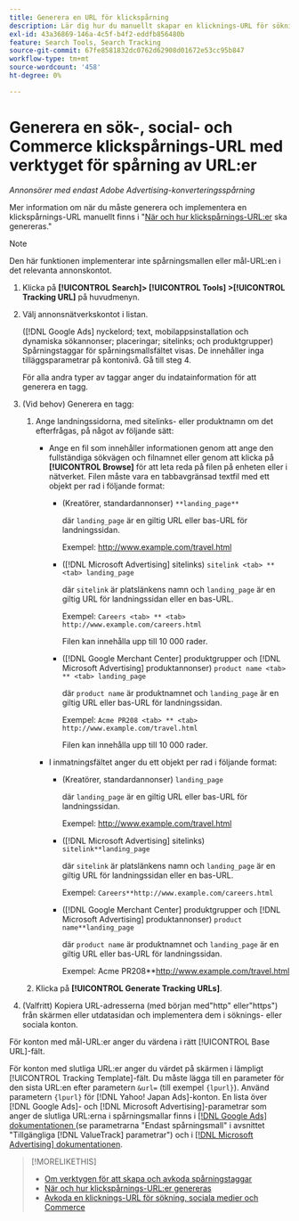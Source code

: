 ```yaml
---
title: Generera en URL för klickspårning
description: Lär dig hur du manuellt skapar en klicknings-URL för sökning, sociala medier och Commerce.
exl-id: 43a36869-146a-4c5f-b4f2-eddfb856480b
feature: Search Tools, Search Tracking
source-git-commit: 67fe8581832dc0762d62908d01672e53cc95b847
workflow-type: tm+mt
source-wordcount: '458'
ht-degree: 0%

---
```


# Generera en sök-, social- och Commerce klickspårnings-URL med verktyget för spårning av URL:er

*Annonsörer med endast Adobe Advertising-konverteringsspårning*

Mer information om när du måste generera och implementera en klickspårnings-URL manuellt finns i &quot;[När och hur klickspårnings-URL:er](/help/search-social-commerce/tracking/click-tracking-ways-to-generate.md) ska genereras.&quot;

>[!NOTE]
>
>Den här funktionen implementerar inte spårningsmallen eller mål-URL:en i det relevanta annonskontot.

1. Klicka på **[!UICONTROL Search]> [!UICONTROL Tools] >[!UICONTROL Tracking URL]** på huvudmenyn.

1. Välj annonsnätverkskontot i listan.

   ([!DNL Google Ads] nyckelord; text, mobilappsinstallation och dynamiska sökannonser; placeringar; sitelinks; och produktgrupper) Spårningstaggar för spårningsmallsfältet visas. De innehåller inga tilläggsparametrar på kontonivå. Gå till steg 4.

   För alla andra typer av taggar anger du indatainformation för att generera en tagg.

1. (Vid behov) Generera en tagg:

   1. Ange landningssidorna, med sitelinks- eller produktnamn om det efterfrågas, på något av följande sätt:

      * Ange en fil som innehåller informationen genom att ange den fullständiga sökvägen och filnamnet eller genom att klicka på **[!UICONTROL Browse]** för att leta reda på filen på enheten eller i nätverket. Filen måste vara en tabbavgränsad textfil med ett objekt per rad i följande format:

         * (Kreatörer, standardannonser) `**landing_page**`

           där `landing_page` är en giltig URL eller bas-URL för landningssidan.

           Exempel: http://www.example.com/travel.html

         * ([!DNL Microsoft Advertising] sitelinks) `sitelink <tab> ** <tab> landing_page`

           där `sitelink` är platslänkens namn och `landing_page` är en giltig URL för landningssidan eller en bas-URL.

           Exempel: `Careers <tab> ** <tab> http://www.example.com/careers.html`

           Filen kan innehålla upp till 10 000 rader.

         * ([!DNL Google Merchant Center] produktgrupper och [!DNL Microsoft Advertising] produktannonser) `product name <tab> ** <tab> landing_page`

           där `product name` är produktnamnet och `landing_page` är en giltig URL eller bas-URL för landningssidan.

           Exempel: `Acme PR208 <tab> ** <tab> http://www.example.com/travel.html`

           Filen kan innehålla upp till 10 000 rader.

      * I inmatningsfältet anger du ett objekt per rad i följande format:

         * (Kreatörer, standardannonser) `landing_page`

           där `landing_page` är en giltig URL eller bas-URL för landningssidan.

           Exempel: http://www.example.com/travel.html

         * ([!DNL Microsoft Advertising] sitelinks) `sitelink**landing_page`

           där `sitelink` är platslänkens namn och `landing_page` är en giltig URL för landningssidan eller en bas-URL.

           Exempel: `Careers**http://www.example.com/careers.html`

         * ([!DNL Google Merchant Center] produktgrupper och [!DNL Microsoft Advertising] produktannonser) `product name**landing_page`

           där `product name` är produktnamnet och `landing_page` är en giltig URL eller bas-URL för landningssidan.

           Exempel: Acme PR208**http://www.example.com/travel.html

   1. Klicka på **[!UICONTROL Generate Tracking URLs]**.

1. (Valfritt) Kopiera URL-adresserna (med början med&quot;http&quot; eller&quot;https&quot;) från skärmen eller utdatasidan och implementera dem i söknings- eller sociala konton.

För konton med mål-URL:er anger du värdena i rätt [!UICONTROL Base URL]-fält.

För konton med slutliga URL:er anger du värdet på skärmen i lämpligt [!UICONTROL Tracking Template]-fält. Du måste lägga till en parameter för den sista URL:en efter parametern `&url=` (till exempel `{lpurl}`). Använd parametern `{lpurl}` för [!DNL Yahoo! Japan Ads]-konton. En lista över [!DNL Google Ads]- och [!DNL Microsoft Advertising]-parametrar som anger de slutliga URL:erna i spårningsmallar finns i [[!DNL Google Ads]  dokumentationen ](https://support.google.com/google-ads/answer/6305348) (se parametrarna &quot;Endast spårningsmall&quot; i avsnittet &quot;Tillgängliga [!DNL ValueTrack] parametrar&quot;) och i [[!DNL Microsoft Advertising] dokumentationen](https://help.ads.microsoft.com/#apex/3/en/56799/2).

>[!MORELIKETHIS]
>
>* [Om verktygen för att skapa och avkoda spårningstaggar](tracking-tools-about.md)
>* [När och hur klickspårnings-URL:er genereras](/help/search-social-commerce/tracking/click-tracking-ways-to-generate.md)
>* [Avkoda en klicknings-URL för sökning, sociala medier och Commerce](click-tracking-url-decode.md)
